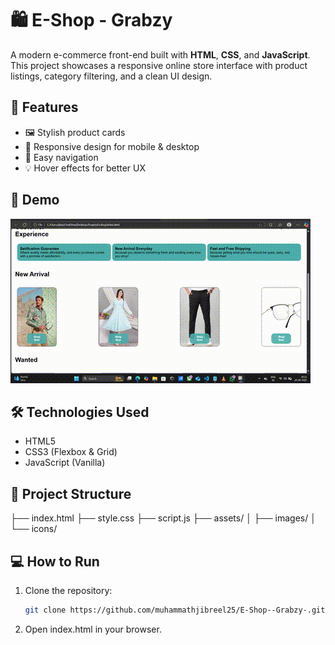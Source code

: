 # 🛍️ E-Shop - Grabzy

A modern e-commerce front-end built with **HTML**, **CSS**, and **JavaScript**.  
This project showcases a responsive online store interface with product listings, category filtering, and a clean UI design.

## 🚀 Features
- 🖼️ Stylish product cards
- 📱 Responsive design for mobile & desktop
- 🎯 Easy navigation
- 💡 Hover effects for better UX

## 🎥 Demo
![Grabzy Demo](grabzy-demo.gif)

## 🛠️ Technologies Used
- HTML5
- CSS3 (Flexbox & Grid)
- JavaScript (Vanilla)

## 📂 Project Structure

├── index.html
├── style.css
├── script.js
├── assets/
│ ├── images/
│ └── icons/


## 💻 How to Run
1. Clone the repository:
   ```bash
   git clone https://github.com/muhammathjibreel25/E-Shop--Grabzy-.git
2. Open index.html in your browser.
